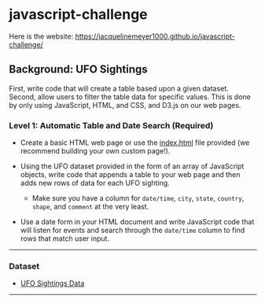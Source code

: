 # javascript-challenge
Here is the website: https://jacquelinemeyer1000.github.io/javascript-challenge/

## Background: UFO Sightings
First, write code that will create a table based upon a given dataset. Second, allow users to filter the table data for specific values. This is done by only using JavaScript, HTML, and CSS, and D3.js on our web pages. 

### Level 1: Automatic Table and Date Search (Required)

* Create a basic HTML web page or use the [index.html](StarterCode/index.html) file provided (we recommend building your own custom page!).

* Using the UFO dataset provided in the form of an array of JavaScript objects, write code that appends a table to your web page and then adds new rows of data for each UFO sighting.

  * Make sure you have a column for `date/time`, `city`, `state`, `country`, `shape`, and `comment` at the very least.

* Use a date form in your HTML document and write JavaScript code that will listen for events and search through the `date/time` column to find rows that match user input.

- - -

### Dataset

* [UFO Sightings Data](StarterCode/static/js/data.js)

- - -

